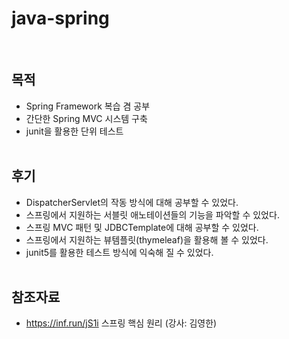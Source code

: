 # java-spring
<br>

## 목적
- Spring Framework 복습 겸 공부 
- 간단한 Spring MVC 시스템 구축
- junit을 활용한 단위 테스트
<br><br>

## 후기
- DispatcherServlet의 작동 방식에 대해 공부할 수 있었다.
- 스프링에서 지원하는 서블릿 애노테이션들의 기능을 파악할 수 있었다.
- 스프링 MVC 패턴 및 JDBCTemplate에 대해 공부할 수 있었다.
- 스프링에서 지원하는 뷰템플릿(thymeleaf)을 활용해 볼 수 있었다.
- junit5를 활용한 테스트 방식에 익숙해 질 수 있었다.
<br><br>


## 참조자료
- https://inf.run/jS1i 스프링 핵심 원리 (강사: 김영한)
